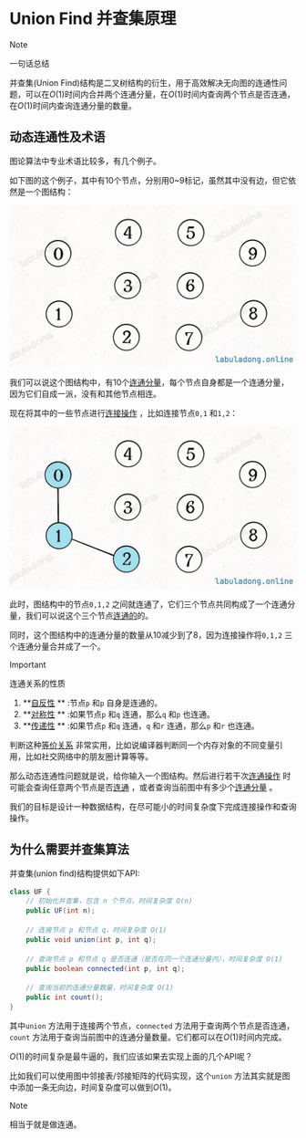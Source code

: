 # Union Find 并查集原理

>[!note]
> 一句话总结
> 
> 并查集(Union Find)结构是二叉树结构的衍生，用于高效解决无向图的连通性问题，可以在$O(1)$时间内合并两个连通分量，在$O(1)$时间内查询两个节点是否连通，在$O(1)$时间内查询连通分量的数量。


## 动态连通性及术语
图论算法中专业术语比较多，有几个例子。

如下图的这个例子，其中有10个节点，分别用0~9标记，虽然其中没有边，但它依然是一个图结构：

![图的术语例子1](./images/graph_union_find_1.jpg)

我们可以说这个图结构中，有10个<u>连通分量</u>，每个节点自身都是一个连通分量，因为它们自成一派，没有和其他节点相连。

现在将其中的一些节点进行<u>连接操作</u> ，比如连接节点`0,1` 和`1,2`：

![图的术语例子2](./images/graph_union_find_2.jpg)

此时，图结构中的节点`0,1,2` 之间就连通了，它们三个节点共同构成了一个连通分量，我们可以说这个三个节点<u>连通的</u>的。


同时，这个图结构中的连通分量的数量从10减少到了8，因为连接操作将`0,1,2` 三个连通分量合并成了一个。

>[!important]
> 
> 连通关系的性质
> 
> 1. **<u>自反性</u> ** :节点`p` 和`p` 自身是连通的。
> 2. **<u>对称性</u> ** :如果节点`p` 和`q` 连通，那么`q` 和`p` 也连通。
> 3. **<u>传递性</u> ** :如果节点`p` 和`q` 连通，`q` 和`r` 连通，那么`p` 和`r` 也连通。
> 
> 判断这种<u>等价关系</u> 非常实用，比如说编译器判断同一个内存对象的不同变量引用，比如社交网络中的朋友圈计算等等。

那么动态连通性问题就是说，给你输入一个图结构。然后进行若干次<u>连通操作</u> 时可能会查询任意两个节点是否<u>连通</u> ，或者查询当前图中有多少个<u>连通分量</u> 。

我们的目标是设计一种数据结构，在尽可能小的时间复杂度下完成连接操作和查询操作。

## 为什么需要并查集算法

并查集(union find)结构提供如下API:
```java
class UF {
    // 初始化并查集，包含 n 个节点，时间复杂度 O(n)
    public UF(int n);

    // 连接节点 p 和节点 q，时间复杂度 O(1)
    public void union(int p, int q);

    // 查询节点 p 和节点 q 是否连通（是否在同一个连通分量内），时间复杂度 O(1)
    public boolean connected(int p, int q);

    // 查询当前的连通分量数量，时间复杂度 O(1)
    public int count();
}
```

其中`union` 方法用于连接两个节点，`connected` 方法用于查询两个节点是否连通，`count` 方法用于查询当前图中的连通分量数量。它们都可以在$O(1)$时间内完成。

$O(1)$的时间复杂是最牛逼的，我们应该如果去实现上面的几个API呢？

比如我们可以使用图中邻接表/邻接矩阵的代码实现，这个`union` 方法其实就是图中添加一条无向边，时间复杂度可以做到$O(1)$。

>[!note]
相当于就是做连通。





